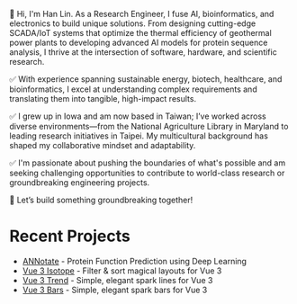 👋 Hi, I'm Han Lin. As a Research Engineer, I fuse AI, bioinformatics, and electronics to build unique solutions. From designing cutting-edge SCADA/IoT systems that optimize the thermal efficiency of geothermal power plants to developing advanced AI models for protein sequence analysis, I thrive at the intersection of software, hardware, and scientific research.

✅ With experience spanning sustainable energy, biotech, healthcare, and bioinformatics, I excel at understanding complex requirements and translating them into tangible, high-impact results.

✅ I grew up in Iowa and am now based in Taiwan; I’ve worked across diverse environments—from the National Agriculture Library in Maryland to leading research initiatives in Taipei. My multicultural background has shaped my collaborative mindset and adaptability.

✅ I'm passionate about pushing the boundaries of what's possible and am seeking challenging opportunities to contribute to world-class research or groundbreaking engineering projects.

🚀 Let’s build something groundbreaking together!

# Recent Projects

- [ANNotate](https://ann.hanl.in/) - Protein Function Prediction using Deep Learning
- [Vue 3 Isotope](https://vue3-isotope.hanl.in/) - Filter & sort magical layouts for Vue 3
- [Vue 3 Trend](https://vue3-trend.hanl.in/) - Simple, elegant spark lines for Vue 3
- [Vue 3 Bars](https://vue3-bars.hanl.in/) - Simple, elegant spark bars for Vue 3
